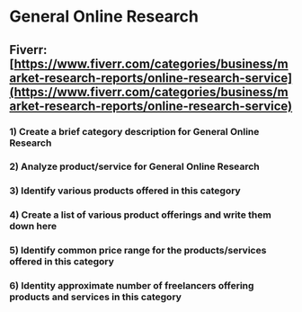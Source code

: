 # General Online Research
## Fiverr: [https://www.fiverr.com/categories/business/market-research-reports/online-research-service](https://www.fiverr.com/categories/business/market-research-reports/online-research-service)
### 1) Create a brief category description for General Online Research
### 2) Analyze product/service for General Online Research
### 3) Identify various products offered in this category
### 4) Create a list of various product offerings and write them down here
### 5) Identify common price range for the products/services offered in this category
### 6) Identity approximate number of freelancers offering products and services in this category
